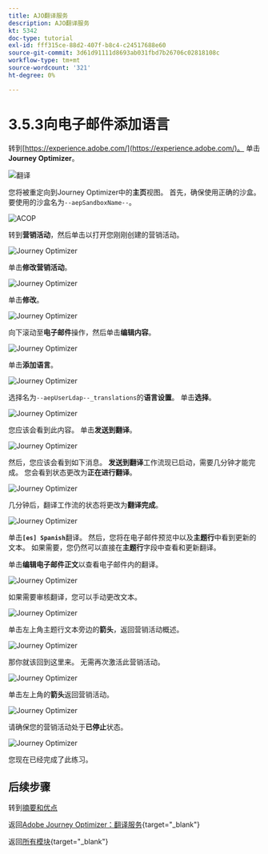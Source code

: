```yaml
---
title: AJO翻译服务
description: AJO翻译服务
kt: 5342
doc-type: tutorial
exl-id: fff315ce-88d2-407f-b8c4-c24517688e60
source-git-commit: 3d61d91111d8693ab031fbd7b26706c02818108c
workflow-type: tm+mt
source-wordcount: '321'
ht-degree: 0%

---
```


# 3.5.3向电子邮件添加语言

转到[https://experience.adobe.com/](https://experience.adobe.com/)。 单击&#x200B;**Journey Optimizer**。

![翻译](./images/ajolp1.png)

您将被重定向到Journey Optimizer中的&#x200B;**主页**&#x200B;视图。 首先，确保使用正确的沙盒。 要使用的沙盒名为`--aepSandboxName--`。

![ACOP](./images/ajolp2.png)

转到&#x200B;**营销活动**，然后单击以打开您刚刚创建的营销活动。

![Journey Optimizer](./images/camploc1.png)

单击&#x200B;**修改营销活动**。

![Journey Optimizer](./images/camploc2.png)

单击&#x200B;**修改**。

![Journey Optimizer](./images/camploc3.png)

向下滚动至&#x200B;**电子邮件**&#x200B;操作，然后单击&#x200B;**编辑内容**。

![Journey Optimizer](./images/camploc4.png)

单击&#x200B;**添加语言**。

![Journey Optimizer](./images/camploc5.png)

选择名为`--aepUserLdap--_translations`的&#x200B;**语言设置**。 单击&#x200B;**选择**。

![Journey Optimizer](./images/camplocs1.png)

您应该会看到此内容。 单击&#x200B;**发送到翻译**。

![Journey Optimizer](./images/camplocs2.png)

然后，您应该会看到如下消息。 **发送到翻译**&#x200B;工作流现已启动，需要几分钟才能完成。
您会看到状态更改为&#x200B;**正在进行翻译**。

![Journey Optimizer](./images/camplocs3.png)

几分钟后，翻译工作流的状态将更改为&#x200B;**翻译完成**。

![Journey Optimizer](./images/camplocs4.png)

单击&#x200B;**`[es] Spanish`**&#x200B;翻译。 然后，您将在电子邮件预览中以及&#x200B;**主题行**&#x200B;中看到更新的文本。
如果需要，您仍然可以直接在&#x200B;**主题行**&#x200B;字段中查看和更新翻译。

单击&#x200B;**编辑电子邮件正文**&#x200B;以查看电子邮件内的翻译。

![Journey Optimizer](./images/camplocs5.png)

如果需要审核翻译，您可以手动更改文本。

![Journey Optimizer](./images/camplocs6.png)

单击左上角主题行文本旁边的&#x200B;**箭头**，返回营销活动概述。

![Journey Optimizer](./images/camplocs7.png)

那你就该回到这里来。 无需再次激活此营销活动。

![Journey Optimizer](./images/camplocs8.png)

单击左上角的&#x200B;**箭头**&#x200B;返回营销活动。

![Journey Optimizer](./images/camplocs9.png)

请确保您的营销活动处于&#x200B;**已停止**&#x200B;状态。

![Journey Optimizer](./images/camplocs10.png)

您现在已经完成了此练习。

## 后续步骤

转到[摘要和优点](./summary.md)

返回[Adobe Journey Optimizer：翻译服务](./ajotranslationsvcs.md){target="_blank"}

返回[所有模块](./../../../../overview.md){target="_blank"}
